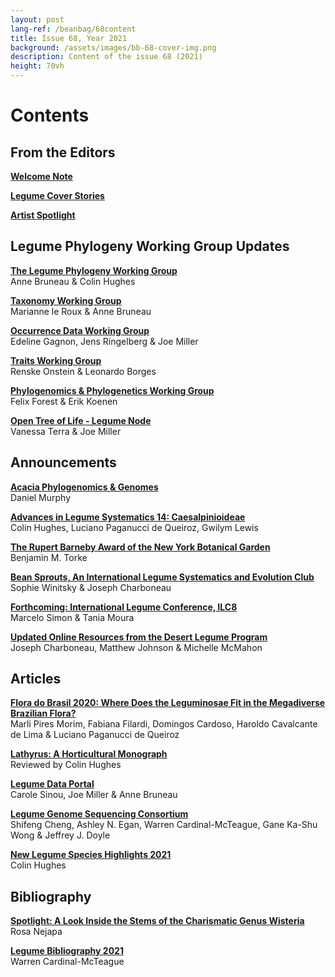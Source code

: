 ```yaml
---
layout: post
lang-ref: /beanbag/68content
title: Issue 68, Year 2021
background: /assets/images/bb-68-cover-img.png
description: Content of the issue 68 (2021)
height: 70vh
---
```


# Contents


## From the Editors

**[Welcome Note](/beanbag/68/issue-68-welcome-note/)**

**[Legume Cover Stories](/beanbag/68/issue-68-legume-cover-stories)**

**[Artist Spotlight](/beanbag/68/issue-68-artist-spotlight)**

## Legume Phylogeny Working Group Updates

**[The Legume Phylogeny Working Group](/beanbag/68/issue-68-legume-phylogeny-working-group)**  
Anne Bruneau & Colin Hughes  

**[Taxonomy Working Group](/beanbag/68/issue-68-taxonomy-working-group)**   
Marianne le Roux & Anne Bruneau  

**[Occurrence Data Working Group](/beanbag/68/issue-68-occurrence-data-working-group)**  
Edeline Gagnon, Jens Ringelberg & Joe Miller  

**[Traits Working Group](/beanbag/68/issue-68-traits-working-group)**  
Renske Onstein & Leonardo Borges  

**[Phylogenomics & Phylogenetics Working Group](/beanbag/68/issue-68-phylogenomics-phylogenetics-working-group)**  
Felix Forest & Erik Koenen  

**[Open Tree of Life - Legume Node](/beanbag/68/issue-68-open-tree-of-life)**  
Vanessa Terra & Joe Miller  

## Announcements

**[Acacia Phylogenomics & Genomes](/beanbag/68/issue-68-acacia-phylogenomics-genomes)**  
Daniel Murphy  

**[Advances in Legume Systematics 14: Caesalpinioideae](/beanbag/68/issue-68-ALS-14)**  
Colin Hughes, Luciano Paganucci de Queiroz, Gwilym Lewis  

**[The Rupert Barneby Award of the New York Botanical Garden](/beanbag/68/issue-68-rupert-barneby)**  
Benjamin M. Torke  

**[Bean Sprouts, An International Legume Systematics and Evolution Club](/beanbag/68/issue-68-bean-sprout)**  
Sophie Winitsky & Joseph Charboneau  

**[Forthcoming: International Legume Conference, ILC8](/beanbag/68/issue-68-ILC8)**  
Marcelo Simon & Tania Moura  

**[Updated Online Resources from the Desert Legume Program](/beanbag/68/issue-68-desert-legume-program)**  
Joseph Charboneau, Matthew Johnson & Michelle McMahon  

## Articles

**[Flora do Brasil 2020: Where Does the Leguminosae Fit in the Megadiverse Brazilian Flora?](/beanbag/68/issue-68-flora-do-brasil)**  
Marli Pires Morim, Fabiana Filardi, Domingos Cardoso, Haroldo Cavalcante de Lima & Luciano Paganucci de Queiroz  

**[Lathyrus: A Horticultural Monograph](/beanbag/68/issue-68-lathyrus)**  
Reviewed by Colin Hughes  

**[Legume Data Portal](/beanbag/68/issue-68-legume-data-portal)**  
Carole Sinou, Joe Miller & Anne Bruneau  

**[Legume Genome Sequencing Consortium](/beanbag/68/issue-68-legume-genome-sequencing-consortium)**  
Shifeng Cheng, Ashley N. Egan, Warren Cardinal-McTeague, Gane Ka-Shu Wong & Jeffrey J. Doyle  

**[New Legume Species Highlights 2021](/beanbag/68/issue-68-new-legume-species-highlights)**  
Colin Hughes  

## Bibliography

**[Spotlight: A Look Inside the Stems of the Charismatic Genus Wisteria](/beanbag/68/issue-68-spotlight)**  
Rosa Nejapa  

**[Legume Bibliography 2021](/beanbag/68/issue-68-legume-bibliography-2021)**  
Warren Cardinal-McTeague  

